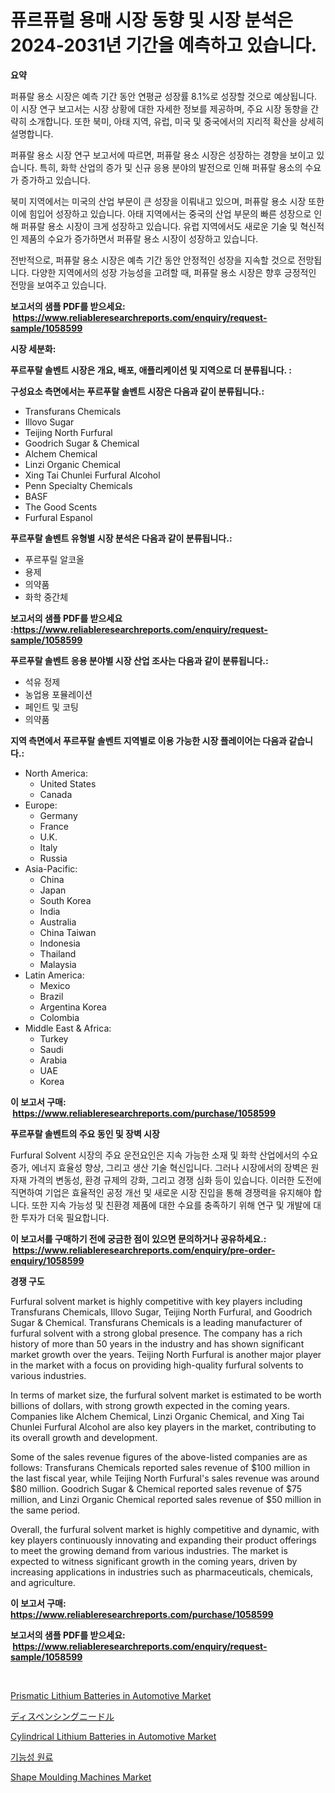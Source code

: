 <p><h1>퓨르퓨럴 용매 시장 동향 및 시장 분석은 2024-2031년 기간을 예측하고 있습니다.</h1></p><p><strong>요약</strong></p>
<p><p>퍼퓨랄 용소 시장은 예측 기간 동안 연평균 성장률 8.1%로 성장할 것으로 예상됩니다. 이 시장 연구 보고서는 시장 상황에 대한 자세한 정보를 제공하며, 주요 시장 동향을 간략히 소개합니다. 또한 북미, 아태 지역, 유럽, 미국 및 중국에서의 지리적 확산을 상세히 설명합니다.</p><p>퍼퓨랄 용소 시장 연구 보고서에 따르면, 퍼퓨랄 용소 시장은 성장하는 경향을 보이고 있습니다. 특히, 화학 산업의 증가 및 신규 응용 분야의 발전으로 인해 퍼퓨랄 용소의 수요가 증가하고 있습니다.</p><p>북미 지역에서는 미국의 산업 부문이 큰 성장을 이뤄내고 있으며, 퍼퓨랄 용소 시장 또한 이에 힘입어 성장하고 있습니다. 아태 지역에서는 중국의 산업 부문의 빠른 성장으로 인해 퍼퓨랄 용소 시장이 크게 성장하고 있습니다. 유럽 지역에서도 새로운 기술 및 혁신적인 제품의 수요가 증가하면서 퍼퓨랄 용소 시장이 성장하고 있습니다.</p><p>전반적으로, 퍼퓨랄 용소 시장은 예측 기간 동안 안정적인 성장을 지속할 것으로 전망됩니다. 다양한 지역에서의 성장 가능성을 고려할 때, 퍼퓨랄 용소 시장은 향후 긍정적인 전망을 보여주고 있습니다.</p></p>
<p><strong>보고서의 샘플 PDF를 받으세요: &nbsp;<a href="https://www.reliableresearchreports.com/enquiry/request-sample/1058599">https://www.reliableresearchreports.com/enquiry/request-sample/1058599</a></strong></p>
<p><strong>시장 세분화:</strong></p>
<p><strong> 푸르푸랄 솔벤트 시장은 개요, 배포, 애플리케이션 및 지역으로 더 분류됩니다. :</strong></p>
<p><strong>구성요소 측면에서는 푸르푸랄 솔벤트 시장은 다음과 같이 분류됩니다.:</strong></p>
<p><ul><li>Transfurans Chemicals</li><li>Illovo Sugar</li><li>Teijing North Furfural</li><li>Goodrich Sugar & Chemical</li><li>Alchem Chemical</li><li>Linzi Organic Chemical</li><li>Xing Tai Chunlei Furfural Alcohol</li><li>Penn Specialty Chemicals</li><li>BASF</li><li>The Good Scents</li><li>Furfural Espanol</li></ul></p>
<p><strong> 푸르푸랄 솔벤트 유형별 시장 분석은 다음과 같이 분류됩니다.:</strong></p>
<p><ul><li>푸르푸릴 알코올</li><li>용제</li><li>의약품</li><li>화학 중간체</li></ul></p>
<p><strong>보고서의 샘플 PDF를 받으세요 :<a href="https://www.reliableresearchreports.com/enquiry/request-sample/1058599">https://www.reliableresearchreports.com/enquiry/request-sample/1058599</a></strong></p>
<p><strong> 푸르푸랄 솔벤트 응용 분야별 시장 산업 조사는 다음과 같이 분류됩니다.:</strong></p>
<p><ul><li>석유 정제</li><li>농업용 포뮬레이션</li><li>페인트 및 코팅</li><li>의약품</li></ul></p>
<p><strong>지역 측면에서 푸르푸랄 솔벤트 지역별로 이용 가능한 시장 플레이어는 다음과 같습니다.:</strong></p>
<p><ul>
    <li>
        North America:
        <ul>
            <li>United States</li>
            <li>Canada</li>
        </ul>
    </li>
    <li>
        Europe:
        <ul>
            <li>Germany</li>
            <li>France</li>
            <li>U.K.</li>
            <li>Italy</li>
            <li>Russia</li>
        </ul>
    </li>
    <li>
        Asia-Pacific:
        <ul>
            <li>China</li>
            <li>Japan</li>
            <li>South Korea</li>
            <li>India</li>
            <li>Australia</li>
            <li>China Taiwan</li>
            <li>Indonesia</li>
            <li>Thailand</li>
            <li>Malaysia</li>
        </ul>
    </li>
    <li>
        Latin America:
        <ul>
            <li>Mexico</li>
            <li>Brazil</li>
            <li>Argentina Korea</li>
            <li>Colombia</li>
        </ul>
    </li>
    <li>
        Middle East & Africa:
        <ul>
            <li>Turkey</li>
            <li>Saudi</li>
            <li>Arabia</li>
            <li>UAE</li>
            <li>Korea</li>
        </ul>
    </li>
    </ul></p>
<p><strong>이 보고서 구매: &nbsp;<a href="https://www.reliableresearchreports.com/purchase/1058599">https://www.reliableresearchreports.com/purchase/1058599</a></strong></p>
<p><strong>푸르푸랄 솔벤트의 주요 동인 및 장벽 시장</strong></p>
<p><p>Furfural Solvent 시장의 주요 운전요인은 지속 가능한 소재 및 화학 산업에서의 수요 증가, 에너지 효율성 향상, 그리고 생산 기술 혁신입니다. 그러나 시장에서의 장벽은 원자재 가격의 변동성, 환경 규제의 강화, 그리고 경쟁 심화 등이 있습니다. 이러한 도전에 직면하여 기업은 효율적인 공정 개선 및 새로운 시장 진입을 통해 경쟁력을 유지해야 합니다. 또한 지속 가능성 및 친환경 제품에 대한 수요를 충족하기 위해 연구 및 개발에 대한 투자가 더욱 필요합니다.</p></p>
<p><strong>이 보고서를 구매하기 전에 궁금한 점이 있으면 문의하거나 공유하세요.: &nbsp;<a href="https://www.reliableresearchreports.com/enquiry/pre-order-enquiry/1058599">https://www.reliableresearchreports.com/enquiry/pre-order-enquiry/1058599</a></strong></p>
<p><strong>경쟁 구도</strong></p>
<p><p>Furfural solvent market is highly competitive with key players including Transfurans Chemicals, Illovo Sugar, Teijing North Furfural, and Goodrich Sugar & Chemical. Transfurans Chemicals is a leading manufacturer of furfural solvent with a strong global presence. The company has a rich history of more than 50 years in the industry and has shown significant market growth over the years. Teijing North Furfural is another major player in the market with a focus on providing high-quality furfural solvents to various industries.</p><p>In terms of market size, the furfural solvent market is estimated to be worth billions of dollars, with strong growth expected in the coming years. Companies like Alchem Chemical, Linzi Organic Chemical, and Xing Tai Chunlei Furfural Alcohol are also key players in the market, contributing to its overall growth and development.</p><p>Some of the sales revenue figures of the above-listed companies are as follows: Transfurans Chemicals reported sales revenue of $100 million in the last fiscal year, while Teijing North Furfural's sales revenue was around $80 million. Goodrich Sugar & Chemical reported sales revenue of $75 million, and Linzi Organic Chemical reported sales revenue of $50 million in the same period.</p><p>Overall, the furfural solvent market is highly competitive and dynamic, with key players continuously innovating and expanding their product offerings to meet the growing demand from various industries. The market is expected to witness significant growth in the coming years, driven by increasing applications in industries such as pharmaceuticals, chemicals, and agriculture.</p></p>
<p><strong>이 보고서 구매: &nbsp; <a href="https://www.reliableresearchreports.com/purchase/1058599">https://www.reliableresearchreports.com/purchase/1058599</a></strong></p>
<p><strong>보고서의 샘플 PDF를 받으세요: &nbsp;<a href="https://www.reliableresearchreports.com/enquiry/request-sample/1058599">https://www.reliableresearchreports.com/enquiry/request-sample/1058599</a></strong><strong></strong></p>
<p>&nbsp;</p>
<p><p><a href="https://full-wildebeest-80b.notion.site/Prismatic-Lithium-Batteries-in-Automotive-Market-Provides-Detailed-Segmentation-of-this-Market-based-e56480edfcc54c59b8561a5b056e605a">Prismatic Lithium Batteries in Automotive Market</a></p><p><a href="https://medium.com/@ismaelblick2023/%E6%B3%A8%E5%B0%84%E9%87%9D%E5%B8%82%E5%A0%B4%E5%88%86%E6%9E%90-%E5%85%B6cagr-%E5%B8%82%E5%A0%B4%E5%88%86%E5%89%B2%E5%92%8C%E5%85%A8%E7%90%83%E7%94%A2%E6%A5%AD%E6%A6%82%E6%B3%81-a8672a0b8414">ディスペンシングニードル</a></p><p><a href="https://pretty-mail-caf.notion.site/Cylindrical-Lithium-Batteries-in-Automotive-Market-Size-and-Growth-Market-Segmentation-Regional-an-fab8a2f915ce4d3f8fdb3122b324843d">Cylindrical Lithium Batteries in Automotive Market</a></p><p><a href="https://github.com/lkwggful07722/Market-Research-Report-List-1/blob/main/65974715585.md">기능성 원료</a></p><p><a href="https://issuu.com/reportprime-2/docs/shape-moulding-machines-market-size-2030.pptx">Shape Moulding Machines Market</a></p></p>